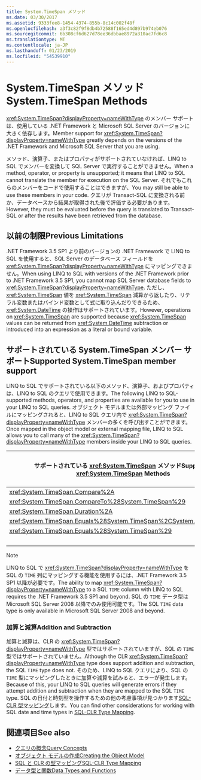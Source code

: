 ```yaml
---
title: System.TimeSpan メソッド
ms.date: 03/30/2017
ms.assetid: 9333fee8-1454-4374-855b-8c14c002f48f
ms.openlocfilehash: a3f3c82f9f8db4b72588f165ed4d897b974eb076
ms.sourcegitcommit: 6b308cf6d627d78ee36dbbae8972a310ac7fd6c8
ms.translationtype: MT
ms.contentlocale: ja-JP
ms.lasthandoff: 01/23/2019
ms.locfileid: "54539910"
---
```

# <a name="systemtimespan-methods"></a><span data-ttu-id="0d48b-102">System.TimeSpan メソッド</span><span class="sxs-lookup"><span data-stu-id="0d48b-102">System.TimeSpan Methods</span></span>
<span data-ttu-id="0d48b-103"><xref:System.TimeSpan?displayProperty=nameWithType> のメンバー サポートは、使用している .NET Framework と Microsoft SQL Server のバージョンに大きく依存します。</span><span class="sxs-lookup"><span data-stu-id="0d48b-103">Member support for <xref:System.TimeSpan?displayProperty=nameWithType> greatly depends on the versions of the .NET Framework and Microsoft SQL Server that you are using.</span></span>  
  
 <span data-ttu-id="0d48b-104">メソッド、演算子、またはプロパティがサポートされていなければ、LINQ to SQL でメンバーを変換して SQL Server で実行することができません。</span><span class="sxs-lookup"><span data-stu-id="0d48b-104">When a method, operator, or property is unsupported; it means that LINQ to SQL cannot translate the member for execution on the SQL Server.</span></span> <span data-ttu-id="0d48b-105">それでもこれらのメンバーをコードで使用することはできますが、</span><span class="sxs-lookup"><span data-stu-id="0d48b-105">You may still be able to use these members in your code.</span></span> <span data-ttu-id="0d48b-106">クエリが Transact-SQL に変換される前か、データベースから結果が取得された後で評価する必要があります。</span><span class="sxs-lookup"><span data-stu-id="0d48b-106">However, they must be evaluated before the query is translated to Transact-SQL or after the results have been retrieved from the database.</span></span>  
  
## <a name="previous-limitations"></a><span data-ttu-id="0d48b-107">以前の制限</span><span class="sxs-lookup"><span data-stu-id="0d48b-107">Previous Limitations</span></span>  
 <span data-ttu-id="0d48b-108">.NET Framework 3.5 SP1 より前のバージョンの .NET Framework で LINQ to SQL を使用すると、SQL Server のデータベース フィールドを <xref:System.TimeSpan?displayProperty=nameWithType> にマッピングできません。</span><span class="sxs-lookup"><span data-stu-id="0d48b-108">When using LINQ to SQL with versions of the .NET Framework prior to .NET Framework 3.5 SP1, you cannot map SQL Server database fields to <xref:System.TimeSpan?displayProperty=nameWithType>.</span></span> <span data-ttu-id="0d48b-109">ただし、<xref:System.TimeSpan> 値を <xref:System.TimeSpan> 減算から返したり、リテラル変数またはバインド変数として式に取り込んだりできるため、<xref:System.DateTime> の操作はサポートされています。</span><span class="sxs-lookup"><span data-stu-id="0d48b-109">However, operations on <xref:System.TimeSpan> are supported because <xref:System.TimeSpan> values can be returned from <xref:System.DateTime> subtraction or introduced into an expression as a literal or bound variable.</span></span>  
  
## <a name="supported-systemtimespan-member-support"></a><span data-ttu-id="0d48b-110">サポートされている System.TimeSpan メンバー サポート</span><span class="sxs-lookup"><span data-stu-id="0d48b-110">Supported System.TimeSpan member support</span></span>

 <span data-ttu-id="0d48b-111">LINQ to SQL でサポートされている以下のメソッド、演算子、およびプロパティは、LINQ to SQL のクエリで使用できます。</span><span class="sxs-lookup"><span data-stu-id="0d48b-111">The following LINQ to SQL-supported methods, operators, and properties are available for you to use in your LINQ to SQL queries.</span></span> <span data-ttu-id="0d48b-112">オブジェクト モデルまたは外部マッピング ファイルにマッピングされると、LINQ to SQL クエリ内で <xref:System.TimeSpan?displayProperty=nameWithType> メンバーの多くを呼び出すことができます。</span><span class="sxs-lookup"><span data-stu-id="0d48b-112">Once mapped in the object model or external mapping file, LINQ to SQL allows you to call many of the <xref:System.TimeSpan?displayProperty=nameWithType> members inside your LINQ to SQL queries.</span></span>  
  
|<span data-ttu-id="0d48b-113">サポートされている <xref:System.TimeSpan> メソッド</span><span class="sxs-lookup"><span data-stu-id="0d48b-113">Supported <xref:System.TimeSpan> Methods</span></span>|<span data-ttu-id="0d48b-114">サポートされている <xref:System.TimeSpan> 演算子</span><span class="sxs-lookup"><span data-stu-id="0d48b-114">Supported <xref:System.TimeSpan> Operators</span></span>|<span data-ttu-id="0d48b-115">サポートされている <xref:System.TimeSpan> プロパティ</span><span class="sxs-lookup"><span data-stu-id="0d48b-115">Supported <xref:System.TimeSpan> Properties</span></span>|  
|------------------------------------------------------------------------------------------------------------------------------------------------|--------------------------------------------------------------------------------------------------------------------------------------------------|---------------------------------------------------------------------------------------------------------------------------------------------------|  
|<xref:System.TimeSpan.Compare%2A>|<xref:System.TimeSpan.op_Equality%2A>|<xref:System.TimeSpan.Days%2A>|  
|<xref:System.TimeSpan.CompareTo%28System.TimeSpan%29>|<xref:System.TimeSpan.op_GreaterThan%2A>|<xref:System.TimeSpan.Hours%2A>|  
|<xref:System.TimeSpan.Duration%2A>|<xref:System.TimeSpan.op_GreaterThanOrEqual%2A>|<xref:System.TimeSpan.MaxValue>|  
|<xref:System.TimeSpan.Equals%28System.TimeSpan%2CSystem.TimeSpan%29>|<xref:System.TimeSpan.op_Inequality%2A>|<xref:System.TimeSpan.Milliseconds%2A>|  
|<xref:System.TimeSpan.Equals%28System.TimeSpan%29>|<xref:System.TimeSpan.op_LessThan%2A>|<xref:System.TimeSpan.Minutes%2A>|  
||<xref:System.TimeSpan.op_LessThanOrEqual%2A>|<xref:System.TimeSpan.MinValue>|  
  
> [!NOTE]
>  <span data-ttu-id="0d48b-116">LINQ to SQL で <xref:System.TimeSpan?displayProperty=nameWithType> を SQL の `TIME` 列にマッピングする機能を使用するには、.NET Framework 3.5 SP1 以降が必要です。</span><span class="sxs-lookup"><span data-stu-id="0d48b-116">The ability to map <xref:System.TimeSpan?displayProperty=nameWithType> to a SQL `TIME` column with LINQ to SQL requires the .NET Framework 3.5 SP1 and beyond.</span></span> <span data-ttu-id="0d48b-117">SQL の `TIME` データ型は Microsoft SQL Server 2008 以降でのみ使用可能です。</span><span class="sxs-lookup"><span data-stu-id="0d48b-117">The SQL `TIME` data type is only available in Microsoft SQL Server 2008 and beyond.</span></span>  
  
### <a name="addition-and-subtraction"></a><span data-ttu-id="0d48b-118">加算と減算</span><span class="sxs-lookup"><span data-stu-id="0d48b-118">Addition and Subtraction</span></span>  
 <span data-ttu-id="0d48b-119">加算と減算は、CLR の <xref:System.TimeSpan?displayProperty=nameWithType> 型ではサポートされていますが、SQL の `TIME` 型ではサポートされていません。</span><span class="sxs-lookup"><span data-stu-id="0d48b-119">Although the CLR <xref:System.TimeSpan?displayProperty=nameWithType> type does support addition and subtraction, the SQL `TIME` type does not.</span></span> <span data-ttu-id="0d48b-120">そのため、LINQ to SQL クエリにより、SQL の `TIME` 型にマッピングしたときに加算や減算を試みると、エラーが発生します。</span><span class="sxs-lookup"><span data-stu-id="0d48b-120">Because of this, your LINQ to SQL queries will generate errors if they attempt addition and subtraction when they are mapped to the SQL `TIME` type.</span></span> <span data-ttu-id="0d48b-121">SQL の日付と時刻型を操作するための他の考慮事項が見つかります[SQL-CLR 型マッピング](../../../../../../docs/framework/data/adonet/sql/linq/sql-clr-type-mapping.md)します。</span><span class="sxs-lookup"><span data-stu-id="0d48b-121">You can find other considerations for working with SQL date and time types in [SQL-CLR Type Mapping](../../../../../../docs/framework/data/adonet/sql/linq/sql-clr-type-mapping.md).</span></span>  
  
## <a name="see-also"></a><span data-ttu-id="0d48b-122">関連項目</span><span class="sxs-lookup"><span data-stu-id="0d48b-122">See also</span></span>
- [<span data-ttu-id="0d48b-123">クエリの概念</span><span class="sxs-lookup"><span data-stu-id="0d48b-123">Query Concepts</span></span>](../../../../../../docs/framework/data/adonet/sql/linq/query-concepts.md)
- [<span data-ttu-id="0d48b-124">オブジェクト モデルの作成</span><span class="sxs-lookup"><span data-stu-id="0d48b-124">Creating the Object Model</span></span>](../../../../../../docs/framework/data/adonet/sql/linq/creating-the-object-model.md)
- [<span data-ttu-id="0d48b-125">SQL と CLR の型マッピング</span><span class="sxs-lookup"><span data-stu-id="0d48b-125">SQL-CLR Type Mapping</span></span>](../../../../../../docs/framework/data/adonet/sql/linq/sql-clr-type-mapping.md)
- [<span data-ttu-id="0d48b-126">データ型と関数</span><span class="sxs-lookup"><span data-stu-id="0d48b-126">Data Types and Functions</span></span>](../../../../../../docs/framework/data/adonet/sql/linq/data-types-and-functions.md)
